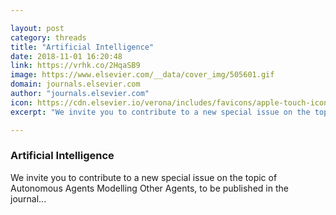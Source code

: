 ```yaml
---

layout: post
category: threads
title: "Artificial Intelligence"
date: 2018-11-01 16:20:48
link: https://vrhk.co/2HqaSB9
image: https://www.elsevier.com/__data/cover_img/505601.gif
domain: journals.elsevier.com
author: "journals.elsevier.com"
icon: https://cdn.elsevier.io/verona/includes/favicons/apple-touch-icon-57x57.png
excerpt: "We invite you to contribute to a new special issue on the topic of Autonomous Agents Modelling Other Agents, to be published in the journal..."

---
```


### Artificial Intelligence

We invite you to contribute to a new special issue on the topic of Autonomous Agents Modelling Other Agents, to be published in the journal...